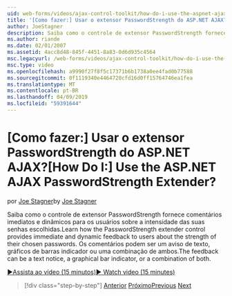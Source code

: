 ```yaml
---
uid: web-forms/videos/ajax-control-toolkit/how-do-i-use-the-aspnet-ajax-passwordstrength-extender
title: '[Como fazer:] Usar o extensor PasswordStrength do ASP.NET AJAX? | Microsoft Docs'
author: JoeStagner
description: Saiba como o controle de extensor PasswordStrength fornece comentários imediatos e dinâmicos para os usuários sobre a intensidade das suas senhas escolhidas. Comentários c...
ms.author: riande
ms.date: 02/01/2007
ms.assetid: 4acc8d48-845f-4451-8a83-0d6d935c4564
msc.legacyurl: /web-forms/videos/ajax-control-toolkit/how-do-i-use-the-aspnet-ajax-passwordstrength-extender
msc.type: video
ms.openlocfilehash: a9990f27f8f5c17371b6b1738a0ee4fad0b77588
ms.sourcegitcommit: 0f1119340e4464720cfd16d0ff15764746ea1fea
ms.translationtype: MT
ms.contentlocale: pt-BR
ms.lasthandoff: 04/09/2019
ms.locfileid: "59391644"
---
```

# <a name="how-do-i-use-the-aspnet-ajax-passwordstrength-extender"></a><span data-ttu-id="ccfa0-105">[Como fazer:] Usar o extensor PasswordStrength do ASP.NET AJAX?</span><span class="sxs-lookup"><span data-stu-id="ccfa0-105">[How Do I:] Use the ASP.NET AJAX PasswordStrength Extender?</span></span>

<span data-ttu-id="ccfa0-106">por [Joe Stagner](https://github.com/JoeStagner)</span><span class="sxs-lookup"><span data-stu-id="ccfa0-106">by [Joe Stagner](https://github.com/JoeStagner)</span></span>

<span data-ttu-id="ccfa0-107">Saiba como o controle de extensor PasswordStrength fornece comentários imediatos e dinâmicos para os usuários sobre a intensidade das suas senhas escolhidas.</span><span class="sxs-lookup"><span data-stu-id="ccfa0-107">Learn how the PasswordStrength extender control provides immediate and dynamic feedback to users about the strength of their chosen passwords.</span></span> <span data-ttu-id="ccfa0-108">Os comentários podem ser um aviso de texto, gráficos de barras indicador ou uma combinação de ambos.</span><span class="sxs-lookup"><span data-stu-id="ccfa0-108">The feedback can be a text notice, a graphical bar indicator, or a combination of both.</span></span>

[<span data-ttu-id="ccfa0-109">&#9654;Assista ao vídeo (15 minutos)</span><span class="sxs-lookup"><span data-stu-id="ccfa0-109">&#9654; Watch video (15 minutes)</span></span>](https://channel9.msdn.com/Blogs/ASP-NET-Site-Videos/how-do-i-use-the-aspnet-ajax-passwordstrength-extender)

> [!div class="step-by-step"]
> <span data-ttu-id="ccfa0-110">[Anterior](how-do-i-use-the-aspnet-ajax-dropshadow-extender.md)
> [Próximo](how-do-i-get-started-with-the-aspnet-ajax-animation-extender-control.md)</span><span class="sxs-lookup"><span data-stu-id="ccfa0-110">[Previous](how-do-i-use-the-aspnet-ajax-dropshadow-extender.md)
[Next](how-do-i-get-started-with-the-aspnet-ajax-animation-extender-control.md)</span></span>
